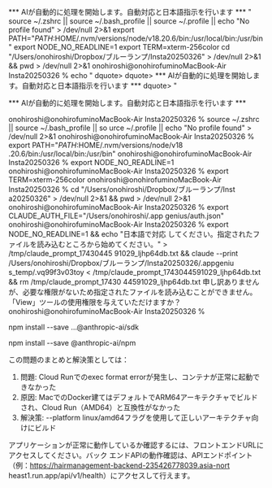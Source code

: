 

*** AIが自動的に処理を開始します。自動対応と日本語指示を行います ***
"
source ~/.zshrc || source ~/.bash_profile || source ~/.profile || echo "No profile found" > /dev/null 2>&1
export PATH="$PATH:$HOME/.nvm/versions/node/v18.20.6/bin:/usr/local/bin:/usr/bin"
export NODE_NO_READLINE=1
export TERM=xterm-256color
cd "/Users/onohiroshi/Dropbox/ブルーランプ/Insta20250326" > /dev/null 2>&1 && pwd > /dev/null 2>&1
onohiroshi@onohirofuminoMacBook-Air Insta20250326 % echo "
dquote> 
dquote> *** AIが自動的に処理を開始します。自動対応と日本語指示を行います ***
dquote> "


*** AIが自動的に処理を開始します。自動対応と日本語指示を行います ***

onohiroshi@onohirofuminoMacBook-Air Insta20250326 % source ~/.zshrc || source ~/.bash_profile || so
urce ~/.profile || echo "No profile found" > /dev/null 2>&1
onohiroshi@onohirofuminoMacBook-Air Insta20250326 % export PATH="$PATH:$HOME/.nvm/versions/node/v18
.20.6/bin:/usr/local/bin:/usr/bin"
onohiroshi@onohirofuminoMacBook-Air Insta20250326 % export NODE_NO_READLINE=1
onohiroshi@onohirofuminoMacBook-Air Insta20250326 % export TERM=xterm-256color
onohiroshi@onohirofuminoMacBook-Air Insta20250326 % cd "/Users/onohiroshi/Dropbox/ブルーランプ/Inst
a20250326" > /dev/null 2>&1 && pwd > /dev/null 2>&1
onohiroshi@onohirofuminoMacBook-Air Insta20250326 % export CLAUDE_AUTH_FILE="/Users/onohiroshi/.app
genius/auth.json"
onohiroshi@onohirofuminoMacBook-Air Insta20250326 % export NODE_NO_READLINE=1 && echo "日本語で対応
してください。指定されたファイルを読み込むところから始めてください。" > /tmp/claude_prompt_17430445
91029_ljhp64db.txt && claude --print /Users/onohiroshi/Dropbox/ブルーランプ/Insta20250326/.appgeniu
s_temp/.vq99f3v03toy < /tmp/claude_prompt_1743044591029_ljhp64db.txt && rm /tmp/claude_prompt_17430
44591029_ljhp64db.txt
申し訳ありませんが、必要な権限がないため指定されたファイルを読み込むことができません。「View」ツールの使用権限を与えていただけますか？
onohiroshi@onohirofuminoMacBook-Air Insta20250326 % 

npm install --save …@anthropic-ai/sdk

npm install --save @anthropic-ai/npm


 この問題のまとめと解決策としては：

  1. 問題: Cloud Runでのexec format errorが発生し、コンテナが正常に起動できなかった
  2. 原因: MacでのDocker建てはデフォルトでARM64アーキテクチャでビルドされ、Cloud
  Run（AMD64）と互換性がなかった
  3. 解決策: --platform linux/amd64フラグを使用して正しいアーキテクチャ向けにビルド

  アプリケーションが正常に動作しているか確認するには、フロントエンドURLにアクセスしてください。バック
  エンドAPIの動作確認は、APIエンドポイント（例：https://hairmanagement-backend-235426778039.asia-nort
  heast1.run.app/api/v1/health）にアクセスして行えます。
